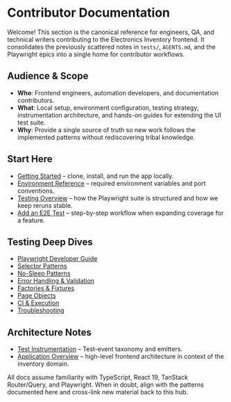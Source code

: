 # Contributor Documentation

Welcome! This section is the canonical reference for engineers, QA, and technical writers contributing to the Electronics Inventory frontend. It consolidates the previously scattered notes in `tests/`, `AGENTS.md`, and the Playwright epics into a single home for contributor workflows.

## Audience & Scope

- **Who**: Frontend engineers, automation developers, and documentation contributors.
- **What**: Local setup, environment configuration, testing strategy, instrumentation architecture, and hands-on guides for extending the UI test suite.
- **Why**: Provide a single source of truth so new work follows the implemented patterns without rediscovering tribal knowledge.

## Start Here

- [Getting Started](./getting_started.md) – clone, install, and run the app locally.
- [Environment Reference](./environment.md) – required environment variables and port conventions.
- [Testing Overview](./testing/) – how the Playwright suite is structured and how we keep reruns stable.
- [Add an E2E Test](./howto/add_e2e_test.md) – step-by-step workflow when expanding coverage for a feature.

## Testing Deep Dives

- [Playwright Developer Guide](./testing/playwright_developer_guide.md)
- [Selector Patterns](./testing/selector_patterns.md)
- [No-Sleep Patterns](./testing/no_sleep_patterns.md)
- [Error Handling & Validation](./testing/error_handling_and_validation.md)
- [Factories & Fixtures](./testing/factories_and_fixtures.md)
- [Page Objects](./testing/page_objects.md)
- [CI & Execution](./testing/ci_and_execution.md)
- [Troubleshooting](./testing/troubleshooting.md)

## Architecture Notes

- [Test Instrumentation](./architecture/test_instrumentation.md) – Test-event taxonomy and emitters.
- [Application Overview](./architecture/application_overview.md) – high-level frontend architecture in context of the inventory domain.

All docs assume familiarity with TypeScript, React 19, TanStack Router/Query, and Playwright. When in doubt, align with the patterns documented here and cross-link new material back to this hub.
